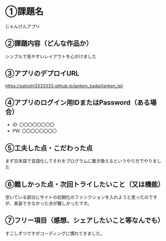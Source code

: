 # ①課題名
じゃんけんアプリ

## ②課題内容（どんな作品か）
シンプルで見やすいレイアウトを心がけました

## ③アプリのデプロイURL
https://satoshi3333333.github.io/janken_kadai/janken_tpl

## ④アプリのログイン用IDまたはPassword（ある場合）
- ID: 〇〇〇〇〇〇〇〇
- PW: 〇〇〇〇〇〇〇〇

## ⑤工夫した点・こだわった点
まず日本語で言語化してそれをプログラムに置き換えるというやり方でやりました
## ⑥難しかった点・次回トライしたいこと（又は機能）
空いている部分にサイトの初期化のファンクションを入れようと思ったのですが、実装できなかった点が難しかったです。

## ⑦フリー項目（感想、シェアしたいこと等なんでも）
すこしずつですがコーディングに慣れてきました。
